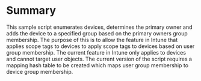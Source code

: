 # Summary
This sample script enumerates devices, determines the primary owner and adds the device to a specified group based on the primary owners group membership. The purpose of this is to allow the feature in Intune that applies scope tags to devices to apply scope tags to devices based on user group membership. The current feature in Intune only applies to devices and cannot target user objects. The current version of the script requires a mapping hash table to be created which maps user group membership to device group membership.
